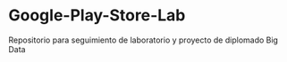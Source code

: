 # Google-Play-Store-Lab
Repositorio para seguimiento de laboratorio y proyecto de diplomado Big Data 
